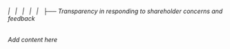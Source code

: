 ###### |   |   |   |   |   ├── Transparency in responding to shareholder concerns and feedback

*Add content here*
